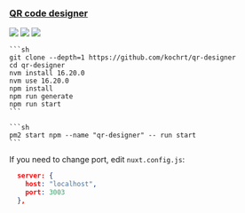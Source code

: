 ### [QR code designer](https://github.com/kochrt/qr-designer)

![](https://img.shields.io/github/license/kochrt/qr-designer) [![](https://img.shields.io/github/last-commit/scillidan/qr-designer/main)](https://github.com/scillidan/qr-designer) ![](https://img.shields.io/badge/GitHub%20Pages-121013?logo=github&logoColor=white)

````{tab} From source
```sh
git clone --depth=1 https://github.com/kochrt/qr-designer
cd qr-designer
nvm install 16.20.0
nvm use 16.20.0
npm install
npm run generate
npm run start
```
````

````{tab} PM2
```sh
pm2 start npm --name "qr-designer" -- run start
```
````

If you need to change port, edit `nuxt.config.js`:

```json
  server: {
    host: "localhost",
    port: 3003
  },
```